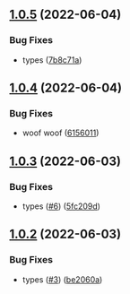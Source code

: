 ## [1.0.5](https://github.com/dankreiger/fetch-woof/compare/v1.0.4...v1.0.5) (2022-06-04)


### Bug Fixes

* types ([7b8c71a](https://github.com/dankreiger/fetch-woof/commit/7b8c71a3fc1bc853810117a5eb25d810a992a21a))

## [1.0.4](https://github.com/dankreiger/fetch-woof/compare/v1.0.3...v1.0.4) (2022-06-04)


### Bug Fixes

* woof woof ([6156011](https://github.com/dankreiger/fetch-woof/commit/61560117d46e39bdc695c50b703e8c849892f3d1))

## [1.0.3](https://github.com/dankreiger/fetch-woof/compare/v1.0.2...v1.0.3) (2022-06-03)


### Bug Fixes

* types ([#6](https://github.com/dankreiger/fetch-woof/issues/6)) ([5fc209d](https://github.com/dankreiger/fetch-woof/commit/5fc209d9bea63f2309f510fd2754b75926ba7fff))

## [1.0.2](https://github.com/dankreiger/fetch-woof/compare/v1.0.1...v1.0.2) (2022-06-03)


### Bug Fixes

* types ([#3](https://github.com/dankreiger/fetch-woof/issues/3)) ([be2060a](https://github.com/dankreiger/fetch-woof/commit/be2060a09b86a9a0a4b4e16111da8569e3682e8b))
